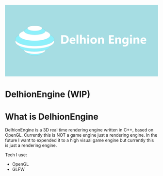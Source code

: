 ![Cover](delhion_logo.png)
# DelhionEngine (WIP)

# What is DelhionEngine
DelhionEngine is a 3D real time rendering engine written in C++, based on OpenGL. Currently this is NOT a game engine just a rendering engine. In the future I want to expended it to a high visual game engine but currently this is just a rendering engine.

Tech I use:
- OpenGL
- GLFW
